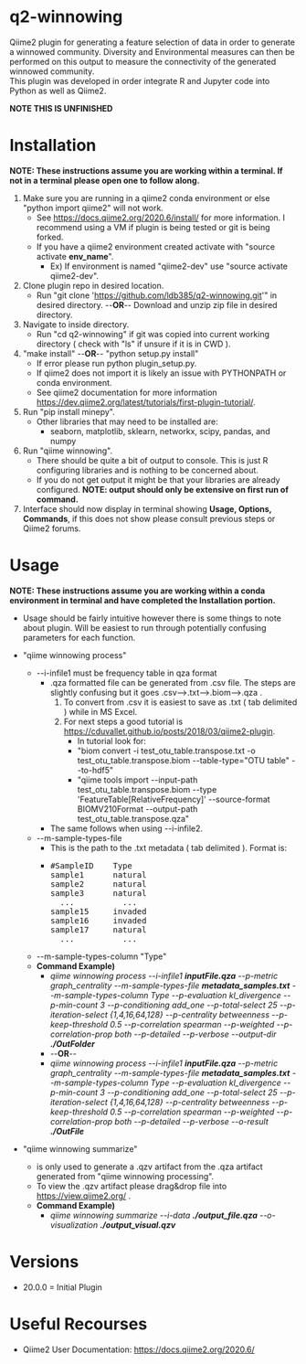 # q2-winnowing
<p> 
Qiime2 plugin for generating a feature selection of data in order to generate a winnowed community.
Diversity and Environmental measures can then be performed on this output to measure the connectivity of the generated winnowed community.</br>
This plugin was developed in order integrate R and Jupyter code into Python as well as Qiime2.</br>
</p>
<b> NOTE THIS IS UNFINISHED </b>
 
# Installation
__NOTE: These instructions assume you are working within a terminal. If not in a terminal please open one to follow along.__
1. Make sure you are running in a qiime2 conda environment or else "python import qiime2" will not work.
    * See https://docs.qiime2.org/2020.6/install/ for more information. I recommend using a VM if plugin is being tested or git is being forked.
    * If you have a qiime2 environment created activate with "source activate __env_name__".
        * Ex) If environment is named "qiime2-dev" use "source activate qiime2-dev".
1. Clone plugin repo in desired location.
    * Run "git clone 'https://github.com/ldb385/q2-winnowing.git'" in desired directory. --__OR__-- Download and unzip zip file in desired directory.
1. Navigate to inside directory.
    * Run "cd q2-winnowing" if git was copied into current working directory ( check with "ls" if unsure if it is in CWD ).
1. "make install"   --__OR__--   "python setup.py install"
    * If error please run python plugin_setup.py.
    * If qiime2 does not import it is likely an issue with PYTHONPATH or conda environment.
    * See qiime2 documentation for more information https://dev.qiime2.org/latest/tutorials/first-plugin-tutorial/.
1. Run "pip install minepy".
    * Other libraries that may need to be installed are:
        * seaborn, matplotlib, sklearn, networkx, scipy, pandas, and numpy
1. Run "qiime winnowing".
    * There should be quite a bit of output to console. This is just R configuring libraries and is nothing to be concerned about.
    * If you do not get output it might be that your libraries are already configured. __NOTE: output should only be extensive on first run of command.__
1. Interface should now display in terminal showing __Usage, Options, Commands__, if this does not show please consult previous steps or Qiime2 forums.

# Usage
__NOTE: These instructions assume you are working within a conda environment in terminal and have completed the Installation portion.__
* Usage should be fairly intuitive however there is some things to note about plugin. Will be easiest to run through potentially confusing parameters for each function. 
* "qiime winnowing process"
    * --i-infile1 must be frequency table in qza format
       * .qza formatted file can be generated from .csv file. The steps are slightly confusing but it goes .csv-->.txt-->.biom-->.qza .
           1. To convert from .csv it is easiest to save as .txt ( tab delimited ) while in MS Excel.
           2. For next steps a good tutorial is https://cduvallet.github.io/posts/2018/03/qiime2-plugin.
               * In tutorial look for:
               * "biom convert -i test_otu_table.transpose.txt -o test_otu_table.transpose.biom --table-type="OTU table" --to-hdf5"
               * "qiime tools import --input-path test_otu_table.transpose.biom --type 'FeatureTable[RelativeFrequency]' --source-format BIOMV210Format --output-path test_otu_table.transpose.qza"
       * The same follows when using --i-infile2.
    * --m-sample-types-file
       * This is the path to the .txt metadata ( tab delimited ). Format is:
       * <pre>#SampleID    Type
         sample1      natural
         sample2      natural
         sample3      natural
           ...          ...
         sample15     invaded
         sample16     invaded
         sample17     natural
           ...          ...
         </pre>
    * --m-sample-types-column "Type"
    * __Command Example)__
        * *qiime winnowing process --i-infile1 __inputFile.qza__ --p-metric graph_centrality --m-sample-types-file __metadata_samples.txt__ --m-sample-types-column Type --p-evaluation kl_divergence --p-min-count 3 --p-conditioning add_one --p-total-select 25 --p-iteration-select {1,4,16,64,128} --p-centrality betweenness --p-keep-threshold 0.5 --p-correlation spearman --p-weighted --p-correlation-prop both --p-detailed --p-verbose --output-dir __./OutFolder__*
        * --__OR__--
        * *qiime winnowing process --i-infile1 __inputFile.qza__ --p-metric graph_centrality --m-sample-types-file __metadata_samples.txt__ --m-sample-types-column Type --p-evaluation kl_divergence --p-min-count 3 --p-conditioning add_one --p-total-select 25 --p-iteration-select {1,4,16,64,128} --p-centrality betweenness --p-keep-threshold 0.5 --p-correlation spearman --p-weighted --p-correlation-prop both --p-detailed --p-verbose --o-result __./OutFile__*

* "qiime winnowing summarize" 
    * is only used to generate a .qzv artifact from the .qza artifact generated from "qiime winnowing processing".
    * To view the .qzv artifact please drag&drop file into https://view.qiime2.org/ .
    * __Command Example)__
        * *qiime winnowing summarize --i-data __./output_file.qza__ --o-visualization __./output_visual.qzv__*

# Versions
<ul>
 <li> 20.0.0 = Initial Plugin </li>
</ul>

# Useful Recourses
* Qiime2 User Documentation: https://docs.qiime2.org/2020.6/
